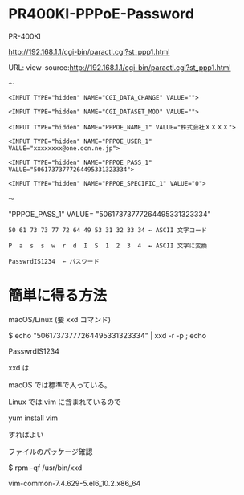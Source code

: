 # PR400KI-PPPoE-Password

PR-400KI

http://192.168.1.1/cgi-bin/paractl.cgi?st_ppp1.html

URL:
view-source:http://192.168.1.1/cgi-bin/paractl.cgi?st_ppp1.html

`〜`

`<INPUT TYPE="hidden" NAME="CGI_DATA_CHANGE" VALUE="">`

`<INPUT TYPE="hidden" NAME="CGI_DATASET_MOD" VALUE="">`

`<INPUT TYPE="hidden" NAME="PPPOE_NAME_1" VALUE="株式会社ＸＸＸＸ">`

`<INPUT TYPE="hidden" NAME="PPPOE_USER_1" VALUE="xxxxxxxx@one.ocn.ne.jp">`

`<INPUT TYPE="hidden" NAME="PPPOE_PASS_1" VALUE="50617373777264495331323334">`

`<INPUT TYPE="hidden" NAME="PPPOE_SPECIFIC_1" VALUE="0">`

`〜`

"PPPOE_PASS_1"
VALUE=
"50617373777264495331323334"


`50 61 73 73 77 72 64 49 53 31 32 33 34	← ASCII 文字コード`

`P  a  s  s  w  r  d  I  S  1  2  3  4	← ASCII 文字に変換`

`PasswrdIS1234	← パスワード`


# 簡単に得る方法

macOS/Linux (要 xxd コマンド)

$ echo "50617373777264495331323334" | xxd -r -p ; echo

PasswrdIS1234

 xxd は
 
 macOS では標準で入っている。
 
 Linux では vim に含まれているので
 
 yum install vim
 
 すればよい

ファイルのパッケージ確認

$ rpm -qf /usr/bin/xxd

vim-common-7.4.629-5.el6_10.2.x86_64
